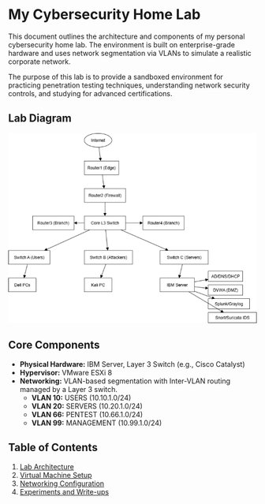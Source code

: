 
# My Cybersecurity Home Lab

This document outlines the architecture and components of my personal cybersecurity home lab. The environment is built on enterprise-grade hardware and uses network segmentation via VLANs to simulate a realistic corporate network.

The purpose of this lab is to provide a sandboxed environment for practicing penetration testing techniques, understanding network security controls, and studying for advanced certifications.

## Lab Diagram

![My Enterprise Lab Network Diagram](./home_lab_diagram.png)

## Core Components

* **Physical Hardware:** IBM Server, Layer 3 Switch (e.g., Cisco Catalyst)
* **Hypervisor:** VMware ESXi 8
* **Networking:** VLAN-based segmentation with Inter-VLAN routing managed by a Layer 3 switch.
    * **VLAN 10:** USERS (10.10.1.0/24)
    * **VLAN 20:** SERVERS (10.20.1.0/24)
    * **VLAN 66:** PENTEST (10.66.1.0/24)
    * **VLAN 99:** MANAGEMENT (10.99.1.0/24)

## Table of Contents

1.  [Lab Architecture](./01_Lab_Architecture.md)
2.  [Virtual Machine Setup](./02_Virtual_Machine_Setup.md)
3.  [Networking Configuration](./03_Networking_Configuration.md)
4.  [Experiments and Write-ups](./Experiments/)
